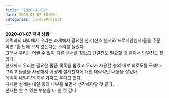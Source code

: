 ```yaml
---
title: "2020-01-07"
date: 2020-01-07 18:00
categories: purdueProject
---
```


**2020-01-07 저녁 상황**  
에릭과의 대화에서 우리는 과제에서 필요한 센서(산소 센서와 프로페인센서)들을 주문하면 1월 안에 오지 않는다는 소리를 들었다.  
그래서 우리는 어쩔 수 없이 다른 센서를 찾았고 단열천도 필요할 것 같아서 단열천도 찾았다.  
현재까지 우리는 필요한 물품 목록을 뽑았고 우리가 사용할 총의 내부 회로도를 구했다.  
그리고 물품을 사용해서 어떻게 설계할지에 대한 대략적인 내용을 잡았다.  
에릭이 내일이면 총을 가지고 온다고 했다.  
자세한 설계는 내일 총의 내부를 보면서 생각해야할 것 같다.  
현재는 할 수 있는 부분을 다 한 것 같다.  
